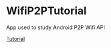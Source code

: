 # WifiP2PTutorial

App used to study Android P2P Wifi API

[Tutorial](https://www.youtube.com/playlist?list=PLFh8wpMiEi88SIJ-PnJjDxktry4lgBtN3)
